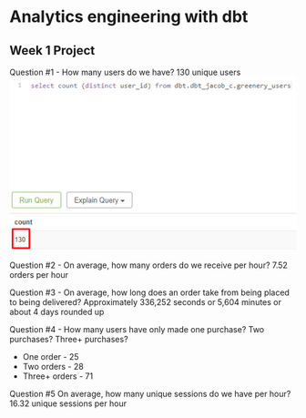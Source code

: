 # Analytics engineering with dbt

## Week 1 Project 

Question #1 - How many users do we have?
130 unique users
![Alt text](/images/Screenshot_1.png)

Question #2 - On average, how many orders do we receive per hour? 
7.52 orders per hour 

Question #3 - On average, how long does an order take from being placed to being delivered?
Approximately 336,252 seconds or 5,604 minutes or about 4 days rounded up

Question #4 - How many users have only made one purchase? Two purchases? Three+ purchases?
- One order - 25 
- Two orders - 28
- Three+ orders - 71 

Question #5 On average, how many unique sessions do we have per hour?
16.32 unique sessions per hour 